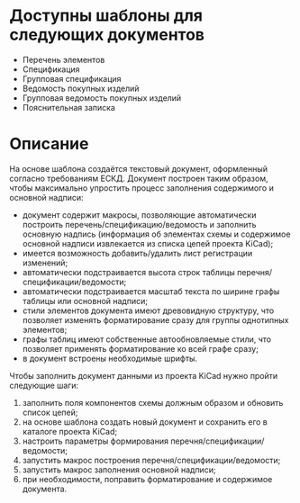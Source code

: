 # Доступны шаблоны для следующих документов
* Перечень элементов
* Спецификация
* Групповая спецификация
* Ведомость покупных изделий
* Групповая ведомость покупных изделий
* Пояснительная записка

# Описание
На основе шаблона создаётся текстовый документ, оформленный согласно требованиям ЕСКД.
Документ построен таким образом, чтобы максимально упростить процесс заполнения содержимого и основной надписи:

* документ содержит макросы, позволяющие автоматически построить перечень/спецификацию/ведомость и заполнить основную надпись (информация об элементах схемы и содержимое основной надписи извлекается из списка цепей проекта KiCad);
* имеется возможность добавить/удалить лист регистрации изменений;
* автоматически подстраивается высота строк таблицы перечня/спецификации/ведомости;
* автоматически подстраивается масштаб текста по ширине графы таблицы или основной надписи;
* стили элементов документа имеют древовидную структуру, что позволяет изменять форматирование сразу для группы однотипных элементов;
* графы таблиц имеют собственные автообновляемые стили, что позволяет применять форматирование ко всей графе сразу;
* в документ встроены необходимые шрифты.

Чтобы заполнить документ данными из проекта KiCad нужно пройти следующие шаги:

1. заполнить поля компонентов схемы должным образом и обновить список цепей;
1. на основе шаблона создать новый документ и сохранить его в каталоге проекта KiCad;
1. настроить параметры формирования перечня/спецификации/ведомости;
1. запустить макрос построения перечня/спецификации/ведомости;
1. запустить макрос заполнения основной надписи;
1. при необходимости, поправить форматирование и содержимое документа.
